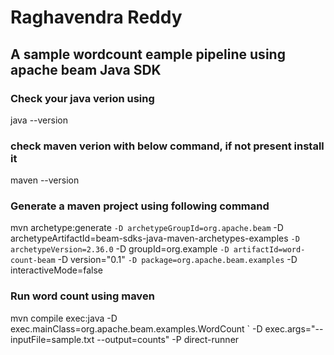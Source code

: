 # Raghavendra Reddy

## A sample wordcount eample pipeline using apache beam Java SDK

### Check your java verion using
java --version

### check maven verion with below command, if not present install it
maven --version

### Generate a maven project using following command
mvn archetype:generate `
 -D archetypeGroupId=org.apache.beam `
 -D archetypeArtifactId=beam-sdks-java-maven-archetypes-examples `
 -D archetypeVersion=2.36.0 `
 -D groupId=org.example `
 -D artifactId=word-count-beam `
 -D version="0.1" `
 -D package=org.apache.beam.examples `
 -D interactiveMode=false

 ### Run word count using maven 
 mvn compile exec:java -D exec.mainClass=org.apache.beam.examples.WordCount `
 -D exec.args="--inputFile=sample.txt --output=counts" -P direct-runner




